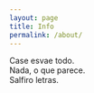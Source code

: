 ```yaml
---
layout: page
title: Info
permalink: /about/
---
```


Case esvae todo.<br>
Nada, o que parece.<br>
Salfiro letras.<br>
